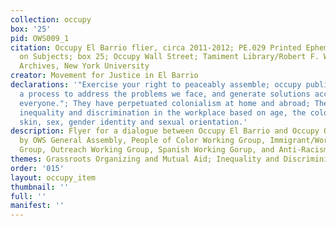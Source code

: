 ```yaml
---
collection: occupy
box: '25'
pid: OWS009_1
citation: Occupy El Barrio flier, circa 2011-2012; PE.029 Printed Ephemera Collection
  on Subjects; box 25; Occupy Wall Street; Tamiment Library/Robert F. Wagner Labor
  Archives, New York University
creator: Movement for Justice in El Barrio
declarations: '"Exercise your right to peaceably assemble; occupy public space;  create
  a process to address the problems we face, and generate solutions accessible to
  everyone."; They have perpetuated colonialism at home and abroad; They have perpetuated
  inequality and discrimination in the workplace based on age, the color of one''s
  skin, sex, gender identity and sexual orientation.'
description: Flyer for a dialogue between Occupy El Barrio and Occupy OWS endorsed
  by OWS General Assembly, People of Color Working Group, Immigrant/Worker WOrking
  Group, Outreach Working Group, Spanish Working Gorup, and Anti-Racism Allies Group
themes: Grassroots Organizing and Mutual Aid; Inequality and Discriminiation
order: '015'
layout: occupy_item
thumbnail: ''
full: ''
manifest: ''
---
```

